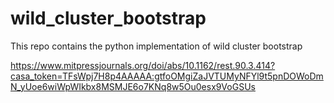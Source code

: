 # wild_cluster_bootstrap

This repo contains the python implementation of wild cluster bootstrap

https://www.mitpressjournals.org/doi/abs/10.1162/rest.90.3.414?casa_token=TFsWpj7H8p4AAAAA:gtfoOMgiZaJVTUMyNFYl9t5pnDOWoDmN_yUoe6wiWpWIkbx8MSMJE6o7KNq8w5Ou0esx9VoGSUs
